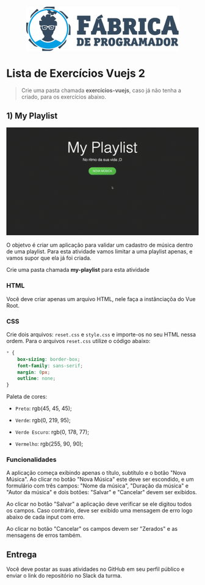 <p align="center">
    <a href="https://fabricadeprogramador.com.br/" target="blank">
        <img src="../img/logo-fabrica-horizontal.svg" width="400" alt="Logo Fábrica de Programador" />
    </a>
</p>

# Lista de Exercícios Vuejs 2

>Crie uma pasta chamada **​exercícios-vuejs**, caso já não tenha a criado, para os exercícios abaixo.

## 1) My Playlist
![Vídeo demonstração](video-1.gif)

O objetvo é criar um aplicação para validar um cadastro de música dentro de uma playlist. Para esta atividade vamos limitar a uma playlist apenas, e vamos supor que ela já foi criada.


Crie uma pasta chamada **my-playlist** para esta atividade

### HTML
Você deve criar apenas um arquivo HTML, nele faça a instânciaçõa do Vue Root.

### CSS
Crie dois arquivos: `reset.css` e `style.css` e importe-os no seu HTML nessa ordem. Para o arquivos `reset.css` utilize o código abaixo: 

```css
* {
    box-sizing: border-box;
    font-family: sans-serif;
    margin: 0px;
    outline: none;
}
```

Paleta de cores: 

+ `Preto`: rgb(45, 45, 45);

+ `Verde`: rgb(0, 219, 95);

+ `Verde Escuro`: rgb(0, 178, 77);

+ `Vermelho`: rgb(255, 90, 90);


### Funcionalidades
A aplicação começa exibindo apenas o título, subtítulo e o botão "Nova Música". Ao clicar no botão "Nova Música" este deve ser escondido, e um formulário com três campos: "Nome da música", "Duração da música" e "Autor da música" e dois botões: "Salvar" e "Cancelar" devem ser exibidos. 

Ao clicar no botão "Salvar" a aplicação deve verificar se ele digitou todos os campos. Caso contrário, deve ser exibido uma mensagem de erro logo abaixo de cada input com erro.

Ao clicar no botão "Cancelar" os campos devem ser "Zerados" e as mensagens de erros também.

## Entrega
Você deve postar as suas atividades no GitHub em seu perfil público e enviar o link do repositório no Slack da turma.
